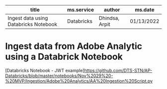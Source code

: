 
| title  | ms.service|  author  | ms.date |
| --- | --- | --- | --- 
|Ingest data using Databricks Notebook  |Databricks | Dhindsa, Arpit| 01/13/2022| 







# Ingest data from Adobe Analytic using a Databrick Notebook


[Databricks Notebook - JWT example]https://github.com/DTS-STN/AP-Databricks/blob/master/notebooks/Nov%2029%20-%20MVP/Ingestion/Adobe%20Analytics/AA%20Ingestion%20Script.py


